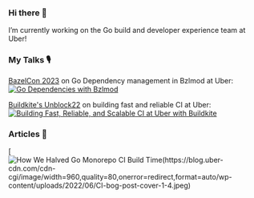 ### Hi there 👋

I’m currently working on the Go build and developer experience team at Uber!

### My Talks 🎙️

[BazelCon 2023](https://conf.bazel.build/) on Go Dependency management in Bzlmod at Uber:
[![Go Dependencies with Bzlmod](https://img.youtube.com/vi/QLbkMdUOI48/0.jpg)](https://www.youtube.com/watch?v=QLbkMdUOI48)

[Buildkite's Unblock22](https://buildkite.com/unblock/talks/uber-building-fast-reliable-and-scalable-ci-at-uber-with-buildkite) on building fast and reliable CI at Uber:
[![Building Fast, Reliable, and Scalable CI at Uber with Buildkite](https://img.youtube.com/vi/hPQhgdfpdT4/0.jpg)](https://www.youtube.com/watch?v=hPQhgdfpdT4)

### Articles 📝

[![How We Halved Go Monorepo CI Build Time(https://blog.uber-cdn.com/cdn-cgi/image/width=960,quality=80,onerror=redirect,format=auto/wp-content/uploads/2022/06/CI-bog-post-cover-1-4.jpeg)](https://www.uber.com/blog/how-we-halved-go-monorepo-ci-build-time/)
